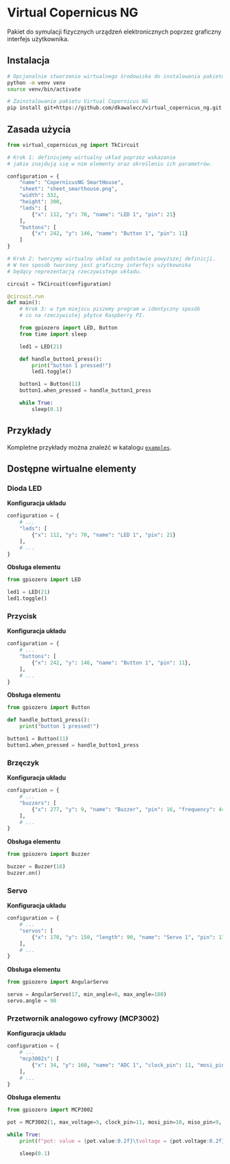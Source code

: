 # Virtual Copernicus NG

Pakiet do symulacji fizycznych urządzeń elektronicznych poprzez graficzny interfejs użytkownika.

## Instalacja

```sh
# Opcjonalnie stworzenie wirtualnego środowiska do instalowania pakietów
python -m venv venv
source venv/bin/activate

# Zainstalowanie pakietu Virtual Copernicus NG
pip install git+https://github.com/dkawalecc/virtual_copernicus_ng.git
```

## Zasada użycia

```py
from virtual_copernicus_ng import TkCircuit

# Krok 1: definiujemy wirtualny układ poprzez wskazanie
# jakie znajdują się w nim elementy oraz określeniu ich parametrów.

configuration = {
    "name": "CopernicusNG SmartHouse",
    "sheet": "sheet_smarthouse.png",
    "width": 332,
    "height": 300,
    "leds": [
        {"x": 112, "y": 70, "name": "LED 1", "pin": 21}
    ],
    "buttons": [
        {"x": 242, "y": 146, "name": "Button 1", "pin": 11}
    ]
}

# Krok 2: tworzymy wirtualny układ na podstawie powyższej definicji.
# W ten sposób tworzony jest graficzny interfejs użytkownika
# będący reprezentacją rzeczywistego układu.

circuit = TkCircuit(configuration)

@circuit.run
def main():
    # Krok 3: w tym miejscu piszemy program w identyczny sposób
    # co na rzeczywistej płytce Raspberry PI.

    from gpiozero import LED, Button
    from time import sleep

    led1 = LED(21)

    def handle_button1_press():
        print("button 1 pressed!")
        led1.toggle()

    button1 = Button(11)
    button1.when_pressed = handle_button1_press

    while True:
        sleep(0.1)
```

## Przykłady

Kompletne przykłady można znaleźć w katalogu [`examples`](./examples).

## Dostępne wirtualne elementy

### Dioda LED

**Konfiguracja układu**

```py
configuration = {
    # ...
    "leds": [
        {"x": 112, "y": 70, "name": "LED 1", "pin": 21}
    ],
    # ...
}
```

**Obsługa elementu**

```py
from gpiozero import LED

led1 = LED(21)
led1.toggle()
```

### Przycisk

**Konfiguracja układu**

```py
configuration = {
    # ...
    "buttons": [
        {"x": 242, "y": 146, "name": "Button 1", "pin": 11},
    ],
    # ...
}
```

**Obsługa elementu**

```py
from gpiozero import Button

def handle_button1_press():
    print("button 1 pressed!")

button1 = Button(11)
button1.when_pressed = handle_button1_press
```

### Brzęczyk

**Konfiguracja układu**

```py
configuration = {
    # ...
    "buzzers": [
        {"x": 277, "y": 9, "name": "Buzzer", "pin": 16, "frequency": 440},
    ],
    # ...
}
```

**Obsługa elementu**

```py
from gpiozero import Buzzer

buzzer = Buzzer(16)
buzzer.on()
```

### Servo

**Konfiguracja układu**

```py
configuration = {
    # ...
    "servos": [
        {"x": 170, "y": 150, "length": 90, "name": "Servo 1", "pin": 17, "min_angle": 0, "max_angle": 180}
    ],
    # ...
}
```

**Obsługa elementu**

```py
from gpiozero import AngularServo

servo = AngularServo(17, min_angle=0, max_angle=180)
servo.angle = 90
```

### Przetwornik analogowo cyfrowy (MCP3002)

**Konfiguracja układu**

```py
configuration = {
    # ...
    "mcp3002s": [
        {"x": 34, "y": 160, "name": "ADC 1", "clock_pin": 11, "mosi_pin": 10, "miso_pin": 9, "select_pin": 8, "max_voltage": 5},
    ],
    # ...
}
```

**Obsługa elementu**

```py
from gpiozero import MCP3002

pot = MCP3002(1, max_voltage=5, clock_pin=11, mosi_pin=10, miso_pin=9, select_pin=8)

while True:
    print(f"pot: value = {pot.value:0.2f}\tvoltage = {pot.voltage:0.2f}\traw value = {pot.raw_value:0.2f}")

    sleep(0.1)
```

